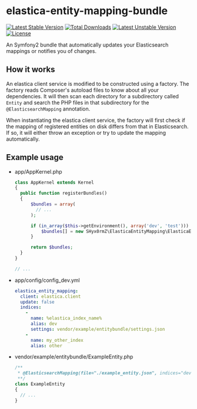 elastica-entity-mapping-bundle
==============================
[![Latest Stable Version](http://poser.services.witches.io/ppokatilo/elastica-entity-mapping-bundle/v/stable.svg)](https://packagist.org/packages/ppokatilo/elastica-entity-mapping-bundle)
[![Total Downloads](http://poser.services.witches.io/ppokatilo/elastica-entity-mapping-bundle/downloads.svg)](https://packagist.org/packages/ppokatilo/elastica-entity-mapping-bundle)
[![Latest Unstable Version](http://poser.services.witches.io/ppokatilo/elastica-entity-mapping-bundle/v/unstable.svg)](https://packagist.org/packages/ppokatilo/elastica-entity-mapping-bundle)
[![License](http://poser.services.witches.io/ppokatilo/elastica-entity-mapping-bundle/license.svg)](https://packagist.org/packages/ppokatilo/elastica-entity-mapping-bundle)

An Symfony2 bundle that automatically updates your Elasticsearch mappings or notifies you of changes.

## How it works
An elastica client service is modified to be constructed using a factory. The factory reads Composer's
autoload files to know about all your dependencies. It will then scan each directory for a subdirectory
called `Entity` and search the PHP files in that subdirectory for the `@ElasticsearchMapping` annotation.

When instantiating the elastica client service, the factory will first check if the mapping of registered
entities on disk differs from that in Elasticsearch. If so, it will either throw an exception or try to
update the mapping automatically.

## Example usage

- app/AppKernel.php

  ```php
  class AppKernel extends Kernel
  {
    public function registerBundles()
    {
        $bundles = array(
          // ...
        );

        if (in_array($this->getEnvironment(), array('dev', 'test'))) {
            $bundles[] = new SHyx0rmZ\ElasticaEntityMapping\ElasticaEntityMappingBundle();
        }

        return $bundles;
    }
  }
  
  // ...
  ```

- app/config/config_dev.yml

  ```yml
  elastica_entity_mapping:
    client: elastica.client
    update: false
    indices:
      -
        name: %elastica_index_name%
        alias: dev
        settings: vendor/example/entitybundle/settings.json
      -
        name: my_other_index
        alias: other
  ```

- vendor/example/entitybundle/ExampleEntity.php

  ```php
  /**
   * @ElasticsearchMapping(file="./example_entity.json", indices="dev,other")
   **/
  class ExampleEntity
  {
    // ...
  }
  ```
